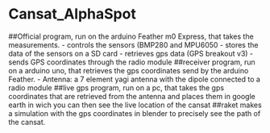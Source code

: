 # Cansat_AlphaSpot

##Official 
	program, run on the arduino Feather m0 Express, that 	takes the measurements. 
		- controls the sensors (BMP280 and MPU6050
		- stores the data of the sensors on a SD card
		- retrieves gps data (GPS breakout v3)
		- sends GPS coordinates through the radio module
##receiver
	program, run on a arduino uno, that retrieves the gps
	coordinates send by the arduino Feather.
		- Antenna: a 7 element yagi antenna with the dipole 				connected to a radio module
##live gps
	program, run on a pc, that takes the gps coordinates that 	are retrieved from the antenna and places them in google	earth in wich you can then see the live location of the 	cansat
##raket
	makes a simulation with the gps coordinates in blender to 	precisely see the path of the cansat.
		 